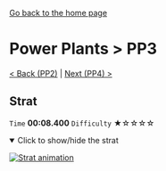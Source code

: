 [Go back to the home page](https://github.com/Doublevil/scbspeedrun)

# Power Plants > PP3

[< Back (PP2)](https://github.com/Doublevil/scbspeedrun/blob/main/levels/pp/PP2.md) | [Next (PP4) >](https://github.com/Doublevil/scbspeedrun/blob/main/levels/pp/PP4.md)

## Strat

`Time` **00:08.400** `Difficulty` ★☆☆☆☆
<details open>
  <summary>Click to show/hide the strat</summary>

  [![Strat animation](https://github.com/Doublevil/scbspeedrun/blob/main/media/levels/pp/PP3_Strat.webp)](https://github.com/Doublevil/scbspeedrun/blob/main/media/levels/pp/PP3_Strat.mp4?raw=true)
</details>
